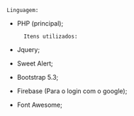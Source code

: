     Linguagem:
- PHP (principal);


        Itens utilizados:

- Jquery;
- Sweet Alert;
- Bootstrap 5.3;
- Firebase (Para o login com o google);
- Font Awesome;

